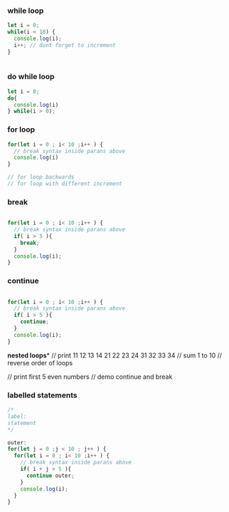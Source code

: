 ### while loop
```javascript
let i = 0;
while(i < 10) {
  console.log(i);
  i++; // dont forget to increment
}
  
```

### do while loop
```javascript
let i = 0;
do{
  console.log(i)
} while(i > 0);
```

### for loop
```javascript
for(let i = 0 ; i< 10 ;i++ ) {
  // break syntax inside parans above
  console.log(i)
}

// for loop backwards
// for loop with different increment

```

### break
```javascript

for(let i = 0 ; i< 10 ;i++ ) {
  // break syntax inside parans above
  if( i > 5 ){
    break;
  }  
  console.log(i);
}
```

### continue
```javascript

for(let i = 0 ; i< 10 ;i++ ) {
  // break syntax inside parans above
  if( i > 5 ){
    continue;
  }  
  console.log(i);
}
```

**nested loops***
// print 11 12 13 14 21 22 23 24 31 32 33 34
// sum 1 to 10
// reverse order of loops

// print first 5 even numbers // demo continue and break 

### labelled statements

```javascript
/*
label:
statement
*/

outer:
for(let j = 0 ;j < 10 ; j++ ) {
  for(let i = 0 ; i< 10 ;i++ ) {
    // break syntax inside parans above
    if( i + j > 5 ){
      continue outer;
    }  
    console.log(i);
  }
}

```
